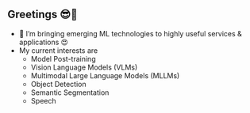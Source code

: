 ## Greetings 😎👋

- 🔭 I’m bringing emerging ML technologies to highly useful services & applications 😍
- My current interests are
    - Model Post-training
    - Vision Language Models (VLMs)
    - Multimodal Large Language Models (MLLMs)
    - Object Detection
    - Semantic Segmentation
    - Speech
<!--
**on-device-ml/on-device-ml** is a ✨ _special_ ✨ repository because its `README.md` (this file) appears on your GitHub profile.

Here are some ideas to get you started:

- 🔭 I’m currently working on ...
- 🌱 I’m currently learning ...
- 👯 I’m looking to collaborate on ...
- 🤔 I’m looking for help with ...
- 💬 Ask me about ...
- 📫 How to reach me: ...
- 😄 Pronouns: ...
- ⚡ Fun fact: ...
-->
